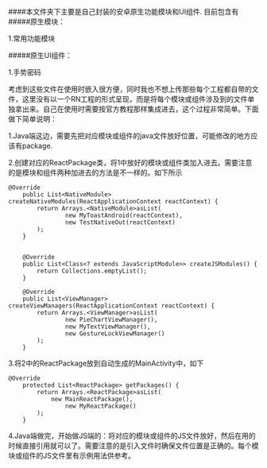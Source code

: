 ####本文件夹下主要是自己封装的安卓原生功能模块和UI组件.
目前包含有
#####原生模块：

1.常用功能模块

#####原生UI组件：

1.手势密码



考虑到这些文件在使用时嵌入很方便，同时我也不想上传那些每个工程都自带的文件，这里没有以一个RN工程的形式呈现，而是将每个模块或组件涉及到的文件单独拿出来。自己在使用时需要按官方教程那样集成进去，这个过程非常简单。下面做下简单说明：

1.Java端这边，需要先把对应模块或组件的java文件放好位置，可能修改的地方应该有package.

2.创建对应的ReactPackage类，将1中放好的模块或组件类加入进去。需要注意的是模块和组件两种加进去的方法是不一样的。如下所示

```
@Override
    public List<NativeModule> createNativeModules(ReactApplicationContext reactContext) {
        return Arrays.<NativeModule>asList(
                new MyToastAndroid(reactContext),
                new TestNativeOut(reactContext)
        );
    }


    @Override
    public List<Class<? extends JavaScriptModule>> createJSModules() {
        return Collections.emptyList();
    }

    @Override
    public List<ViewManager> createViewManagers(ReactApplicationContext reactContext) {
        return Arrays.<ViewManager>asList(
                new PieChartViewManager(),
                new MyTextViewManager(),
                new GestureLockViewManager()
        );
    }
```

3.将2中的ReactPackage放到自动生成的MainActivity中，如下
```
@Override
    protected List<ReactPackage> getPackages() {
        return Arrays.<ReactPackage>asList(
            new MainReactPackage(),
                new MyReactPackage()
        );
    }
```

4.Java端做完，开始做JS端的：将对应的模块或组件的JS文件放好，然后在用的时候直接引用就可以了。需要注意的是引入文件时确保文件位置是正确的。每个模块或组件的JS文件里有示例用法供参考。


